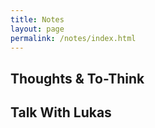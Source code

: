 ```yaml
---
title: Notes
layout: page
permalink: /notes/index.html
---
```

## Thoughts & To-Think



## Talk With Lukas

